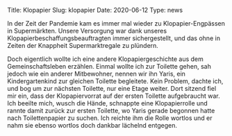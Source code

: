 Title: Klopapier
Slug: klopapier
Date: 2020-06-12
Type: news


In der Zeit der Pandemie kam es immer mal wieder zu Klopapier-Engpässen in Supermärkten. Unsere Versorgung war dank unseres Klopapierbeschaffungsbeauftragten immer sichergestellt, und das ohne in Zeiten der Knappheit Supermarktregale zu plündern.

Doch eigentlich wollte ich eine andere Klopapiergeschichte aus dem Gemeinschaftsleben erzählen. Einmal wollte ich zur Toilette gehen, sah jedoch wie ein anderer Mitbewohner, nennen wir ihn Yaris, ein Kindergartenkind zur gleichen Toilette begleitete. Kein Problem, dachte ich, und bog um zur nächsten Toilette, nur eine Etage weiter. Dort sitzend fiel mir ein, dass der Klopapiervorrat auf der ersten Toilette aufgebraucht war. Ich beeilte mich, wusch die Hände, schnappte eine Klopapierrolle und rannte damit zurück zur ersten Toilette, wo Yaris gerade begonnen hatte nach Toilettenpapier zu suchen. Ich reichte ihm die Rolle wortlos und er nahm sie ebenso wortlos doch dankbar lächelnd entgegen.
